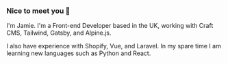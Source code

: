 ### Nice to meet you 👋

I'm Jamie. I'm a Front-end Developer based in the UK, working with Craft CMS, Tailwind, Gatsby, and Alpine.js.

I also have experience with Shopify, Vue, and Laravel. In my spare time I am learning new languages such as Python and React.

<!--
**jamiewade/jamiewade** is a ✨ _special_ ✨ repository because its `README.md` (this file) appears on your GitHub profile.

Here are some ideas to get you started:

- 🔭 I’m currently working on ...
- 🌱 I’m currently learning ...
- 👯 I’m looking to collaborate on ...
- 🤔 I’m looking for help with ...
- 💬 Ask me about ...
- 📫 How to reach me: ...
- 😄 Pronouns: ...
- ⚡ Fun fact: ...
-->
